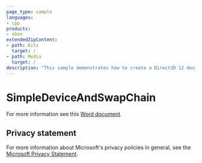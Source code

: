 ```yaml
---
page_type: sample
languages:
- cpp
products:
- xbox
extendedZipContent:
- path: Kits
  target: /
- path: Media
  target: /
description: "This sample demonstrates how to create a Direct3D 12 device and swap chain for an GameCore on Xbox title."
---
```


# SimpleDeviceAndSwapChain

For more information see this [Word document](https://github.com/microsoft/Xbox-GDK-Samples/blob/main/Samples/IntroGraphics/SimpleDeviceAndSwapChain/Readme.docx).

## Privacy statement

For more information about Microsoft's privacy policies in general, see the [Microsoft Privacy Statement](https://privacy.microsoft.com/privacystatement/).
